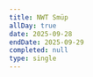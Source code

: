 ```yaml
---
title: NWT Smüp
allDay: true
date: 2025-09-28
endDate: 2025-09-29
completed: null
type: single
---
```

